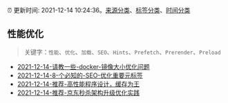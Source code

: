 :alarm_clock: 更新时间: 2021-12-14 10:24:36。[来源分类](../README.md)、[标签分类](../TAGS.md)、[时间分类](../TIMELINE.md)

## 性能优化


> 关键字：`性能`、`优化`、`加载`、`SEO`、`Hints`、`Prefetch`、`Prerender`、`Preload`



- [2021-12-14-请教一些-docker-镜像大小优化问题](https://www.v2ex.com/t/822151) 
- [2021-12-14-8-个必知的-SEO-优化重要元标签](https://toutiao.io/k/d2890wo) 
- [2021-12-14-推荐-高性能程序设计，缓存为王](https://toutiao.io/k/a9j7y4a) 
- [2021-12-14-推荐-京东秒杀架构升级优化实践](https://toutiao.io/k/4cxy94p) 